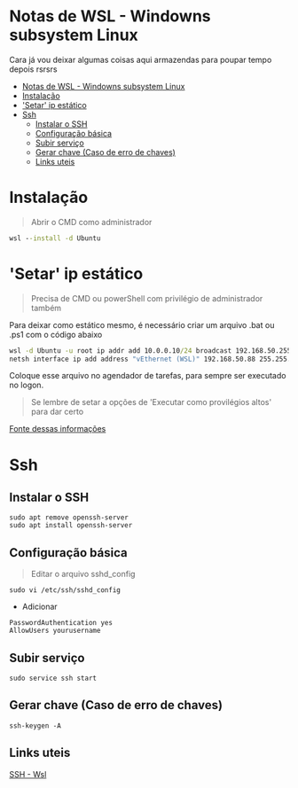 # Notas de WSL - Windowns subsystem Linux

Cara já vou deixar algumas coisas aqui armazendas para poupar tempo depois rsrsrs

- [Notas de WSL - Windowns subsystem Linux](#notas-de-wsl---windowns-subsystem-linux)
- [Instalação](#instalação)
- ['Setar' ip estático](#setar-ip-estático)
- [Ssh](#ssh)
  - [Instalar o SSH](#instalar-o-ssh)
  - [Configuração básica](#configuração-básica)
  - [Subir serviço](#subir-serviço)
  - [Gerar chave (Caso de erro de chaves)](#gerar-chave-caso-de-erro-de-chaves)
  - [Links uteis](#links-uteis)

# Instalação

> Abrir o CMD como administrador

```cmd
wsl --install -d Ubuntu
```

# 'Setar' ip estático

> Precisa de CMD ou powerShell com privilégio de administrador também

Para deixar como estático mesmo, é necessário criar um arquivo .bat ou .ps1 com o código abaixo

```cmd
wsl -d Ubuntu -u root ip addr add 10.0.0.10/24 broadcast 192.168.50.255 dev eth0 label eth0:1
netsh interface ip add address "vEthernet (WSL)" 192.168.50.88 255.255.255.0
```

Coloque esse arquivo no agendador de tarefas, para sempre ser executado no logon.

> Se lembre de setar a opções de 'Executar como provilégios altos' para dar certo

[Fonte dessas informações](https://lifesaver.codes/answer/static-ip-on-wsl-2-418)

# Ssh

## Instalar o SSH

```shell
sudo apt remove openssh-server
sudo apt install openssh-server
```

## Configuração básica

> Editar o arquivo sshd_config 

```shell
sudo vi /etc/ssh/sshd_config
```

- Adicionar 

```shell
PasswordAuthentication yes
AllowUsers yourusername
```

## Subir serviço

```shell
sudo service ssh start
```

## Gerar chave (Caso de erro de chaves)

```shell
ssh-keygen -A
```

## Links uteis

[SSH - Wsl](https://www.illuminiastudios.com/dev-diaries/ssh-on-windows-subsystem-for-linux/)